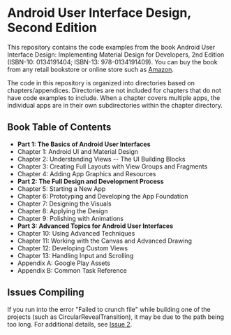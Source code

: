 Android User Interface Design, Second Edition
=============================================

This repository contains the code examples from the book Android User Interface Design: Implementing Material Design for Developers, 2nd Edition (ISBN-10: 0134191404; ISBN-13: 978-0134191409).  You can buy the book from any retail bookstore or online store such as [Amazon].

The code in this repository is organized into directories based on chapters/appendices.  Directories are not included for chapters that do not have code examples to include.  When a chapter covers multiple apps, the individual apps are in their own subdirectories within the chapter directory.

Book Table of Contents
----------------------

* **Part 1: The Basics of Android User Interfaces**
* Chapter 1: Android UI and Material Design
* Chapter 2: Understanding Views -- The UI Building Blocks
* Chapter 3: Creating Full Layouts with View Groups and Fragments
* Chapter 4: Adding App Graphics and Resources
* **Part 2: The Full Design and Development Process**
* Chapter 5: Starting a New App
* Chapter 6: Prototyping and Developing the App Foundation
* Chapter 7: Designing the Visuals
* Chapter 8: Applying the Design
* Chapter 9: Polishing with Animations 
* **Part 3: Advanced Topics for Android User Interfaces**
* Chapter 10: Using Advanced Techniques
* Chapter 11: Working with the Canvas and Advanced Drawing
* Chapter 12: Developing Custom Views
* Chapter 13: Handling Input and Scrolling 
* Appendix A: Google Play Assets
* Appendix B: Common Task Reference

Issues Compiling
----------------

If you run into the error "Failed to crunch file" while building one of the projects (such as CircularRevealTransition), it may be due to the path being too long. For additional details, see [Issue 2].

[Amazon]: http://amzn.to/1KsgWE3
[Issue 2]: https://github.com/IanGClifton/auid2/issues/2
